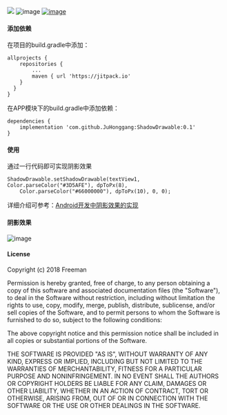 [![](https://jitpack.io/v/JuHonggang/ShadowDrawable.svg)](https://jitpack.io/#JuHonggang/ShadowDrawable)
![image](https://img.shields.io/badge/build-passing-brightgreen.svg)
[![image](https://img.shields.io/packagist/l/doctrine/orm.svg)](https://github.com/JuHonggang/ShadowDrawable/blob/master/LICENSE)


#### 添加依赖

在项目的build.gradle中添加：

    allprojects {
        repositories {
            ...
            maven { url 'https://jitpack.io'
        }
      }
    }
在APP模块下的build.gradle中添加依赖：

    dependencies {
        implementation 'com.github.JuHonggang:ShadowDrawable:0.1'
    }

#### 使用

通过一行代码即可实现阴影效果

    ShadowDrawable.setShadowDrawable(textView1, Color.parseColor("#3D5AFE"), dpToPx(8),
        Color.parseColor("#66000000"), dpToPx(10), 0, 0);

详细介绍可参考：[Android开发中阴影效果的实现](
http://tinycoder.cc/2018/04/26/Android%E5%BC%80%E5%8F%91%E4%B8%AD%E9%98%B4%E5%BD%B1%E6%95%88%E6%9E%9C%E7%9A%84%E5%AE%9E%E7%8E%B0/)

#### 阴影效果

![image](http://od186sz8s.bkt.clouddn.com/shadow.jpg)

#### License

Copyright (c) 2018 Freeman

Permission is hereby granted, free of charge, to any person obtaining a copy
of this software and associated documentation files (the "Software"), to deal
in the Software without restriction, including without limitation the rights
to use, copy, modify, merge, publish, distribute, sublicense, and/or sell
copies of the Software, and to permit persons to whom the Software is
furnished to do so, subject to the following conditions:

The above copyright notice and this permission notice shall be included in all
copies or substantial portions of the Software.

THE SOFTWARE IS PROVIDED "AS IS", WITHOUT WARRANTY OF ANY KIND, EXPRESS OR
IMPLIED, INCLUDING BUT NOT LIMITED TO THE WARRANTIES OF MERCHANTABILITY,
FITNESS FOR A PARTICULAR PURPOSE AND NONINFRINGEMENT. IN NO EVENT SHALL THE
AUTHORS OR COPYRIGHT HOLDERS BE LIABLE FOR ANY CLAIM, DAMAGES OR OTHER
LIABILITY, WHETHER IN AN ACTION OF CONTRACT, TORT OR OTHERWISE, ARISING FROM,
OUT OF OR IN CONNECTION WITH THE SOFTWARE OR THE USE OR OTHER DEALINGS IN THE
SOFTWARE.